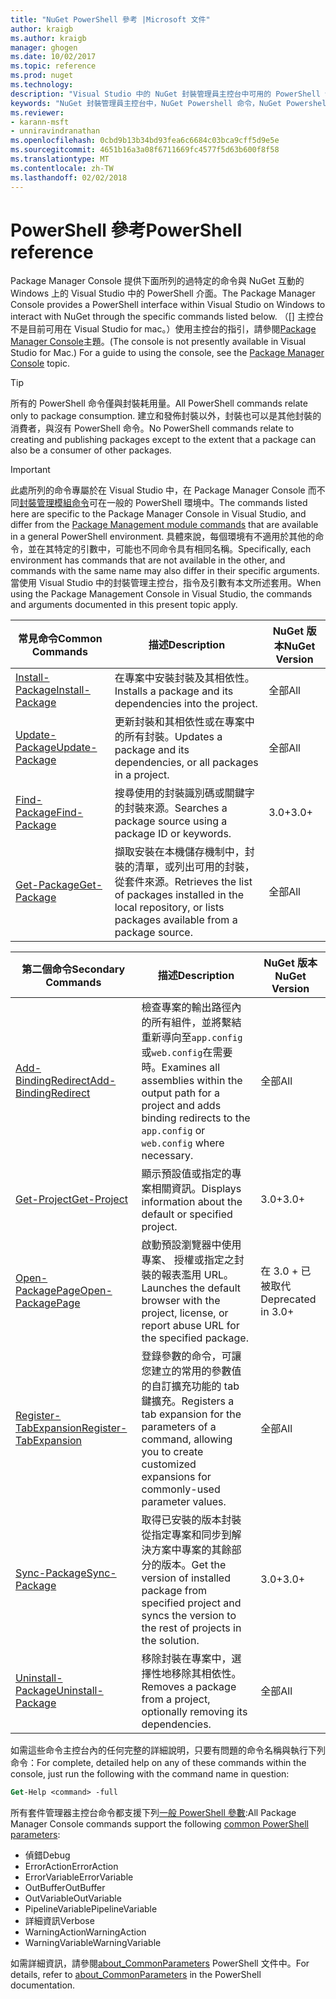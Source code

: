 ```yaml
---
title: "NuGet PowerShell 參考 |Microsoft 文件"
author: kraigb
ms.author: kraigb
manager: ghogen
ms.date: 10/02/2017
ms.topic: reference
ms.prod: nuget
ms.technology: 
description: "Visual Studio 中的 NuGet 封裝管理員主控台中可用的 PowerShell 命令的完整參考。"
keywords: "NuGet 封裝管理員主控台中，NuGet Powershell 命令，NuGet Powershell 參考"
ms.reviewer:
- karann-msft
- unniravindranathan
ms.openlocfilehash: 0cbd9b13b34bd93fea6c6684c03bca9cff5d9e5e
ms.sourcegitcommit: 4651b16a3a08f6711669fc4577f5d63b600f8f58
ms.translationtype: MT
ms.contentlocale: zh-TW
ms.lasthandoff: 02/02/2018
---
```

# <a name="powershell-reference"></a><span data-ttu-id="cbaec-104">PowerShell 參考</span><span class="sxs-lookup"><span data-stu-id="cbaec-104">PowerShell reference</span></span>

<span data-ttu-id="cbaec-105">Package Manager Console 提供下面所列的過特定的命令與 NuGet 互動的 Windows 上的 Visual Studio 中的 PowerShell 介面。</span><span class="sxs-lookup"><span data-stu-id="cbaec-105">The Package Manager Console provides a PowerShell interface within Visual Studio on Windows to interact with NuGet through the specific commands listed below.</span></span> <span data-ttu-id="cbaec-106">（[] 主控台不是目前可用在 Visual Studio for mac。）使用主控台的指引，請參閱[Package Manager Console](../tools/package-manager-console.md)主題。</span><span class="sxs-lookup"><span data-stu-id="cbaec-106">(The console is not presently available in Visual Studio for Mac.) For a guide to using the console, see the [Package Manager Console](../tools/package-manager-console.md) topic.</span></span>

> [!Tip]
> <span data-ttu-id="cbaec-107">所有的 PowerShell 命令僅與封裝耗用量。</span><span class="sxs-lookup"><span data-stu-id="cbaec-107">All PowerShell commands relate only to package consumption.</span></span> <span data-ttu-id="cbaec-108">建立和發佈封裝以外，封裝也可以是其他封裝的消費者，與沒有 PowerShell 命令。</span><span class="sxs-lookup"><span data-stu-id="cbaec-108">No PowerShell commands relate to creating and publishing packages except to the extent that a package can also be a consumer of other packages.</span></span>

> [!Important]
> <span data-ttu-id="cbaec-109">此處所列的命令專屬於在 Visual Studio 中，在 Package Manager Console 而不同[封裝管理模組命令](/powershell/module/packagemanagement/?view=powershell-6)可在一般的 PowerShell 環境中。</span><span class="sxs-lookup"><span data-stu-id="cbaec-109">The commands listed here are specific to the Package Manager Console in Visual Studio, and differ from the [Package Management module commands](/powershell/module/packagemanagement/?view=powershell-6) that are available in a general PowerShell environment.</span></span> <span data-ttu-id="cbaec-110">具體來說，每個環境有不適用於其他的命令，並在其特定的引數中，可能也不同命令具有相同名稱。</span><span class="sxs-lookup"><span data-stu-id="cbaec-110">Specifically, each environment has commands that are not available in the other, and commands with the same name may also differ in their specific arguments.</span></span> <span data-ttu-id="cbaec-111">當使用 Visual Studio 中的封裝管理主控台，指令及引數有本文所述套用。</span><span class="sxs-lookup"><span data-stu-id="cbaec-111">When using the Package Management Console in Visual Studio, the commands and arguments documented in this present topic apply.</span></span>

| <span data-ttu-id="cbaec-112">常見命令</span><span class="sxs-lookup"><span data-stu-id="cbaec-112">Common Commands</span></span> | <span data-ttu-id="cbaec-113">描述</span><span class="sxs-lookup"><span data-stu-id="cbaec-113">Description</span></span> | <span data-ttu-id="cbaec-114">NuGet 版本</span><span class="sxs-lookup"><span data-stu-id="cbaec-114">NuGet Version</span></span> |
| --- | --- | --- |
| [<span data-ttu-id="cbaec-115">Install-Package</span><span class="sxs-lookup"><span data-stu-id="cbaec-115">Install-Package</span></span>](ps-ref-install-package.md) | <span data-ttu-id="cbaec-116">在專案中安裝封裝及其相依性。</span><span class="sxs-lookup"><span data-stu-id="cbaec-116">Installs a package and its dependencies into the project.</span></span> | <span data-ttu-id="cbaec-117">全部</span><span class="sxs-lookup"><span data-stu-id="cbaec-117">All</span></span> |
| [<span data-ttu-id="cbaec-118">Update-Package</span><span class="sxs-lookup"><span data-stu-id="cbaec-118">Update-Package</span></span>](ps-ref-update-package.md) | <span data-ttu-id="cbaec-119">更新封裝和其相依性或在專案中的所有封裝。</span><span class="sxs-lookup"><span data-stu-id="cbaec-119">Updates a package and its dependencies, or all packages in a project.</span></span> | <span data-ttu-id="cbaec-120">全部</span><span class="sxs-lookup"><span data-stu-id="cbaec-120">All</span></span> |
| [<span data-ttu-id="cbaec-121">Find-Package</span><span class="sxs-lookup"><span data-stu-id="cbaec-121">Find-Package</span></span>](ps-ref-find-package.md) | <span data-ttu-id="cbaec-122">搜尋使用的封裝識別碼或關鍵字的封裝來源。</span><span class="sxs-lookup"><span data-stu-id="cbaec-122">Searches a package source using a package ID or keywords.</span></span> | <span data-ttu-id="cbaec-123">3.0+</span><span class="sxs-lookup"><span data-stu-id="cbaec-123">3.0+</span></span> |
| [<span data-ttu-id="cbaec-124">Get-Package</span><span class="sxs-lookup"><span data-stu-id="cbaec-124">Get-Package</span></span>](ps-ref-get-package.md) | <span data-ttu-id="cbaec-125">擷取安裝在本機儲存機制中，封裝的清單，或列出可用的封裝，從套件來源。</span><span class="sxs-lookup"><span data-stu-id="cbaec-125">Retrieves the list of packages installed in the local repository, or lists packages available from a package source.</span></span> | <span data-ttu-id="cbaec-126">全部</span><span class="sxs-lookup"><span data-stu-id="cbaec-126">All</span></span> |

| <span data-ttu-id="cbaec-127">第二個命令</span><span class="sxs-lookup"><span data-stu-id="cbaec-127">Secondary Commands</span></span> | <span data-ttu-id="cbaec-128">描述</span><span class="sxs-lookup"><span data-stu-id="cbaec-128">Description</span></span> | <span data-ttu-id="cbaec-129">NuGet 版本</span><span class="sxs-lookup"><span data-stu-id="cbaec-129">NuGet Version</span></span> |
| --- | --- | --- |
| [<span data-ttu-id="cbaec-130">Add-BindingRedirect</span><span class="sxs-lookup"><span data-stu-id="cbaec-130">Add-BindingRedirect</span></span>](ps-ref-add-bindingredirect.md) | <span data-ttu-id="cbaec-131">檢查專案的輸出路徑內的所有組件，並將繫結重新導向至`app.config`或`web.config`在需要時。</span><span class="sxs-lookup"><span data-stu-id="cbaec-131">Examines all assemblies within the output path for a project and adds binding redirects to the `app.config` or `web.config` where necessary.</span></span> | <span data-ttu-id="cbaec-132">全部</span><span class="sxs-lookup"><span data-stu-id="cbaec-132">All</span></span> |
| [<span data-ttu-id="cbaec-133">Get-Project</span><span class="sxs-lookup"><span data-stu-id="cbaec-133">Get-Project</span></span>](ps-ref-get-project.md) | <span data-ttu-id="cbaec-134">顯示預設值或指定的專案相關資訊。</span><span class="sxs-lookup"><span data-stu-id="cbaec-134">Displays information about the default or specified project.</span></span> | <span data-ttu-id="cbaec-135">3.0+</span><span class="sxs-lookup"><span data-stu-id="cbaec-135">3.0+</span></span> |
| [<span data-ttu-id="cbaec-136">Open-PackagePage</span><span class="sxs-lookup"><span data-stu-id="cbaec-136">Open-PackagePage</span></span>](ps-ref-open-packagepage.md) | <span data-ttu-id="cbaec-137">啟動預設瀏覽器中使用專案、 授權或指定之封裝的報表濫用 URL。</span><span class="sxs-lookup"><span data-stu-id="cbaec-137">Launches the default browser with the project, license, or report abuse URL for the specified package.</span></span> | <span data-ttu-id="cbaec-138">在 3.0 + 已被取代</span><span class="sxs-lookup"><span data-stu-id="cbaec-138">Deprecated in 3.0+</span></span> |
| [<span data-ttu-id="cbaec-139">Register-TabExpansion</span><span class="sxs-lookup"><span data-stu-id="cbaec-139">Register-TabExpansion</span></span>](ps-ref-register-tabexpansion.md) | <span data-ttu-id="cbaec-140">登錄參數的命令，可讓您建立的常用的參數值的自訂擴充功能的 tab 鍵擴充。</span><span class="sxs-lookup"><span data-stu-id="cbaec-140">Registers a tab expansion for the parameters of a command, allowing you to create customized expansions for commonly-used parameter values.</span></span> | <span data-ttu-id="cbaec-141">全部</span><span class="sxs-lookup"><span data-stu-id="cbaec-141">All</span></span> |
| [<span data-ttu-id="cbaec-142">Sync-Package</span><span class="sxs-lookup"><span data-stu-id="cbaec-142">Sync-Package</span></span>](ps-ref-sync-package.md) | <span data-ttu-id="cbaec-143">取得已安裝的版本封裝從指定專案和同步到解決方案中專案的其餘部分的版本。</span><span class="sxs-lookup"><span data-stu-id="cbaec-143">Get the version of installed package from specified project and syncs the version to the rest of projects in the solution.</span></span> | <span data-ttu-id="cbaec-144">3.0+</span><span class="sxs-lookup"><span data-stu-id="cbaec-144">3.0+</span></span> |
| [<span data-ttu-id="cbaec-145">Uninstall-Package</span><span class="sxs-lookup"><span data-stu-id="cbaec-145">Uninstall-Package</span></span>](ps-ref-uninstall-package.md) | <span data-ttu-id="cbaec-146">移除封裝在專案中，選擇性地移除其相依性。</span><span class="sxs-lookup"><span data-stu-id="cbaec-146">Removes a package from a project, optionally removing its dependencies.</span></span> | <span data-ttu-id="cbaec-147">全部</span><span class="sxs-lookup"><span data-stu-id="cbaec-147">All</span></span> |

<span data-ttu-id="cbaec-148">如需這些命令主控台內的任何完整的詳細說明，只要有問題的命令名稱與執行下列命令：</span><span class="sxs-lookup"><span data-stu-id="cbaec-148">For complete, detailed help on any of these commands within the console, just run the following with the command name in question:</span></span>

```ps
Get-Help <command> -full
```

<span data-ttu-id="cbaec-149">所有套件管理器主控台命令都支援下列[一般 PowerShell 參數](http://go.microsoft.com/fwlink/?LinkID=113216):</span><span class="sxs-lookup"><span data-stu-id="cbaec-149">All Package Manager Console commands support the following [common PowerShell parameters](http://go.microsoft.com/fwlink/?LinkID=113216):</span></span>

- <span data-ttu-id="cbaec-150">偵錯</span><span class="sxs-lookup"><span data-stu-id="cbaec-150">Debug</span></span>
- <span data-ttu-id="cbaec-151">ErrorAction</span><span class="sxs-lookup"><span data-stu-id="cbaec-151">ErrorAction</span></span>
- <span data-ttu-id="cbaec-152">ErrorVariable</span><span class="sxs-lookup"><span data-stu-id="cbaec-152">ErrorVariable</span></span>
- <span data-ttu-id="cbaec-153">OutBuffer</span><span class="sxs-lookup"><span data-stu-id="cbaec-153">OutBuffer</span></span>
- <span data-ttu-id="cbaec-154">OutVariable</span><span class="sxs-lookup"><span data-stu-id="cbaec-154">OutVariable</span></span>
- <span data-ttu-id="cbaec-155">PipelineVariable</span><span class="sxs-lookup"><span data-stu-id="cbaec-155">PipelineVariable</span></span>
- <span data-ttu-id="cbaec-156">詳細資訊</span><span class="sxs-lookup"><span data-stu-id="cbaec-156">Verbose</span></span>
- <span data-ttu-id="cbaec-157">WarningAction</span><span class="sxs-lookup"><span data-stu-id="cbaec-157">WarningAction</span></span>
- <span data-ttu-id="cbaec-158">WarningVariable</span><span class="sxs-lookup"><span data-stu-id="cbaec-158">WarningVariable</span></span>

<span data-ttu-id="cbaec-159">如需詳細資訊，請參閱[about_CommonParameters](http://go.microsoft.com/fwlink/?LinkID=113216) PowerShell 文件中。</span><span class="sxs-lookup"><span data-stu-id="cbaec-159">For details, refer to [about_CommonParameters](http://go.microsoft.com/fwlink/?LinkID=113216) in the PowerShell documentation.</span></span>
